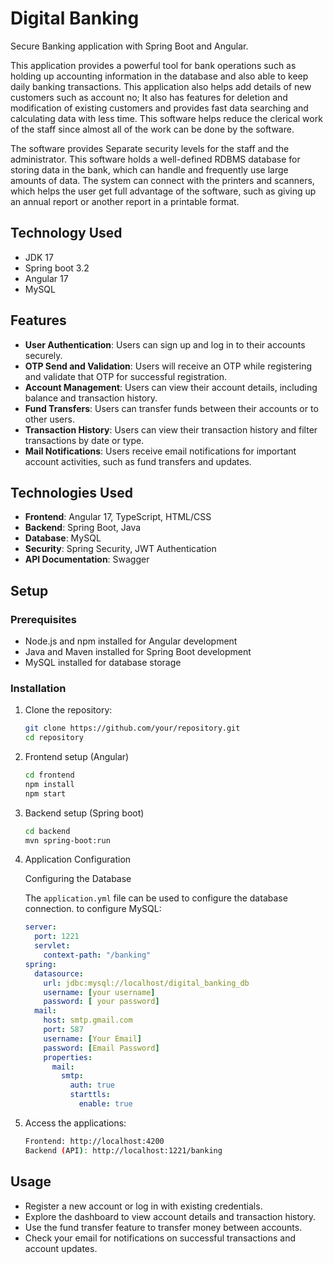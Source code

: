 # Digital Banking

Secure Banking application with Spring Boot and Angular.

This application provides a powerful tool for bank operations such as holding up accounting information in the database and also able to keep daily banking transactions. This application also helps add details of new customers such as account no; It also has features for deletion and modification of existing customers and provides fast data searching and calculating data with less time. This software helps reduce the clerical work of the staff since almost all of the work can be done by the software.

The software provides Separate security levels for the staff and the administrator. This software holds a well-defined RDBMS database for storing data in the bank, which can handle and frequently use large amounts of data. The system can connect with the printers and scanners, which helps the user get full advantage of the software, such as giving up an annual report or another report in a printable format.

## Technology Used
- JDK 17
- Spring boot 3.2
- Angular 17
- MySQL

## Features

- **User Authentication**: Users can sign up and log in to their accounts securely.
- **OTP Send and Validation**: Users will receive an OTP while registering and validate that OTP for successful registration.
- **Account Management**: Users can view their account details, including balance and transaction history.
- **Fund Transfers**: Users can transfer funds between their accounts or to other users.
- **Transaction History**: Users can view their transaction history and filter transactions by date or type.
- **Mail Notifications**: Users receive email notifications for important account activities, such as fund transfers and updates.

## Technologies Used

- **Frontend**: Angular 17, TypeScript, HTML/CSS
- **Backend**: Spring Boot, Java
- **Database**: MySQL
- **Security**: Spring Security, JWT Authentication
- **API Documentation**: Swagger

## Setup

### Prerequisites

- Node.js and npm installed for Angular development
- Java and Maven installed for Spring Boot development
- MySQL installed for database storage

### Installation

1. Clone the repository:

   ```sh
   git clone https://github.com/your/repository.git
   cd repository
2. Frontend setup (Angular)

   ```sh
   cd frontend
   npm install
   npm start

3. Backend setup (Spring boot)

   ```sh
   cd backend
   mvn spring-boot:run

4. Application Configuration

   Configuring the Database

   The `application.yml` file can be used to configure the database connection. to configure MySQL:

   ```yaml
   server:
     port: 1221
     servlet:
       context-path: "/banking"
   spring:
     datasource:
       url: jdbc:mysql://localhost/digital_banking_db
       username: [your username]
       password: [ your password]
     mail:
       host: smtp.gmail.com
       port: 587
       username: [Your Email]
       password: [Email Password]
       properties:
         mail:
           smtp:
             auth: true
             starttls:
               enable: true


4. Access the applications:
   
   ```sh
   Frontend: http://localhost:4200
   Backend (API): http://localhost:1221/banking

## Usage
- Register a new account or log in with existing credentials.
- Explore the dashboard to view account details and transaction history.
- Use the fund transfer feature to transfer money between accounts.
- Check your email for notifications on successful transactions and account updates.
